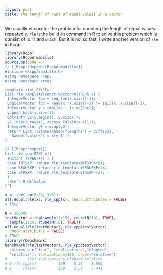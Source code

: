 ```yaml
---
layout: post
title: The length of runs of equal values in a vector
---
```


We usually encounter the problem for counting the length of equal values repeatedly. `rle` is the build-in command in R to solve this problem which is consist of `diff` and `which`. But it is not so fast, I write another version of `rle` in Rcpp.

```R
library(Rcpp)
library(RcppArmadillo)
sourceCpp(code = '
// [[Rcpp::depends(RcppArmadillo)]]
#include <RcppArmadillo.h>
using namespace Rcpp;
using namespace arma;

template <int RTYPE>
List rle_template(const Vector<RTYPE>& x) {
 IntegerVector tmp = seq_len(x.size()-1);
 LogicalVector loc = head(x, x.size()-1) != tail(x, x.size()-1);
 IntegerVector y = tmp[loc | is_na(loc)];
 y.push_back(x.size());
 Col<int> y2(y.begin(), y.size());
 y2.insert_rows(0, zeros< Col<int> >(1));
 IntegerVector y3 = wrap(y2);
 return List::create(Named("lengths") = diff(y3),
   Named("values") = x[y-1]);
}

// [[Rcpp::export]]
List rle_cpp(SEXP x){
 switch( TYPEOF(x) ) {
 case INTSXP: return rle_template<INTSXP>(x);
 case REALSXP: return rle_template<REALSXP>(x);
 case STRSXP: return rle_template<STRSXP>(x);
 }
 return R_NilValue;
}')

x <- rev(rep(6:10, 1:5))
all.equal(rle(x), rle_cpp(x), check.attributes = FALSE)
# TRUE

N = 100000
testVector = rep(sample(1:150, round(N/10), TRUE),
  sample(1:25, round(N/10), TRUE))
all.equal(rle(testVector), rle_cpp(testVector),
  check.attributes = FALSE)
# TRUE
library(rbenchmark)
benchmark(rle(testVector), rle_cpp(testVector),
  columns = c("test", "replications","elapsed",
  "relative"), replications=100, order="relative")
#         test replications elapsed relative
# 2 rle_cpp(x)          100    0.34    1.000
# 1     rle(x)          100    2.53    7.441
```
